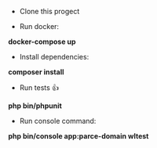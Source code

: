 * Clone this progect
[^1]:
* Run docker:
[^1]:
**docker-compose up**
[^1]:
* Install dependencies:
[^1]:
**composer install**
[^1]:
* Run tests :+1:
[^1]:
**php bin/phpunit**
[^1]:
* Run console command:
[^1]:
**php bin/console app:parce-domain wltest**
